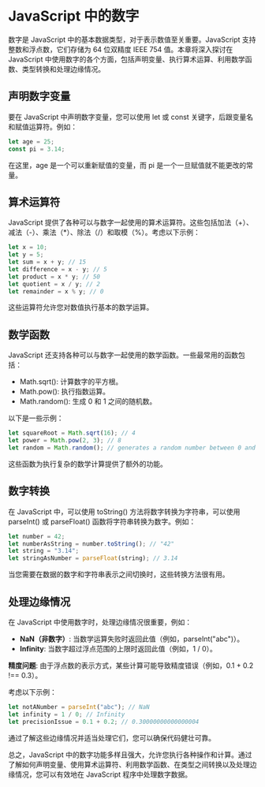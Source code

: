 # JavaScript 中的数字

数字是 JavaScript 中的基本数据类型，对于表示数值至关重要。JavaScript 支持整数和浮点数，它们存储为 64 位双精度 IEEE 754 值。本章将深入探讨在 JavaScript 中使用数字的各个方面，包括声明变量、执行算术运算、利用数学函数、类型转换和处理边缘情况。

## 声明数字变量

要在 JavaScript 中声明数字变量，您可以使用 let 或 const 关键字，后跟变量名和赋值运算符。例如：

```javascript
let age = 25;
const pi = 3.14;
```

在这里，age 是一个可以重新赋值的变量，而 pi 是一个一旦赋值就不能更改的常量。

## 算术运算符

JavaScript 提供了各种可以与数字一起使用的算术运算符。这些包括加法（+）、减法（-）、乘法（*）、除法（/）和取模（%）。考虑以下示例：

```javascript
let x = 10;
let y = 5;
let sum = x + y; // 15
let difference = x - y; // 5
let product = x * y; // 50
let quotient = x / y; // 2
let remainder = x % y; // 0
```

这些运算符允许您对数值执行基本的数学运算。

## 数学函数

JavaScript 还支持各种可以与数字一起使用的数学函数。一些最常用的函数包括：

- Math.sqrt(): 计算数字的平方根。
- Math.pow(): 执行指数运算。
- Math.random(): 生成 0 和 1 之间的随机数。

以下是一些示例：

```javascript
let squareRoot = Math.sqrt(16); // 4
let power = Math.pow(2, 3); // 8
let random = Math.random(); // generates a random number between 0 and 1
```

这些函数为执行复杂的数学计算提供了额外的功能。

## 数字转换

在 JavaScript 中，可以使用 toString() 方法将数字转换为字符串，可以使用 parseInt() 或 parseFloat() 函数将字符串转换为数字。例如：

```javascript
let number = 42;
let numberAsString = number.toString(); // "42"
let string = "3.14";
let stringAsNumber = parseFloat(string); // 3.14
```

当您需要在数据的数字和字符串表示之间切换时，这些转换方法很有用。

## 处理边缘情况

在 JavaScript 中使用数字时，处理边缘情况很重要，例如：

- **NaN（非数字）**: 当数学运算失败时返回此值（例如，parseInt("abc")）。
- **Infinity**: 当数字超过浮点范围的上限时返回此值（例如，1 / 0）。

**精度问题**: 由于浮点数的表示方式，某些计算可能导致精度错误（例如，0.1 + 0.2 !== 0.3）。

考虑以下示例：

```javascript
let notANumber = parseInt("abc"); // NaN
let infinity = 1 / 0; // Infinity
let precisionIssue = 0.1 + 0.2; // 0.30000000000000004
```

通过了解这些边缘情况并适当处理它们，您可以确保代码健壮可靠。

总之，JavaScript 中的数字功能多样且强大，允许您执行各种操作和计算。通过了解如何声明变量、使用算术运算符、利用数学函数、在类型之间转换以及处理边缘情况，您可以有效地在 JavaScript 程序中处理数字数据。

